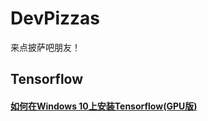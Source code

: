 # DevPizzas

来点披萨吧朋友！



## Tensorflow

#### [如何在Windows 10上安装Tensorflow(GPU版)](/tensorflow_install_on_windows10.md)